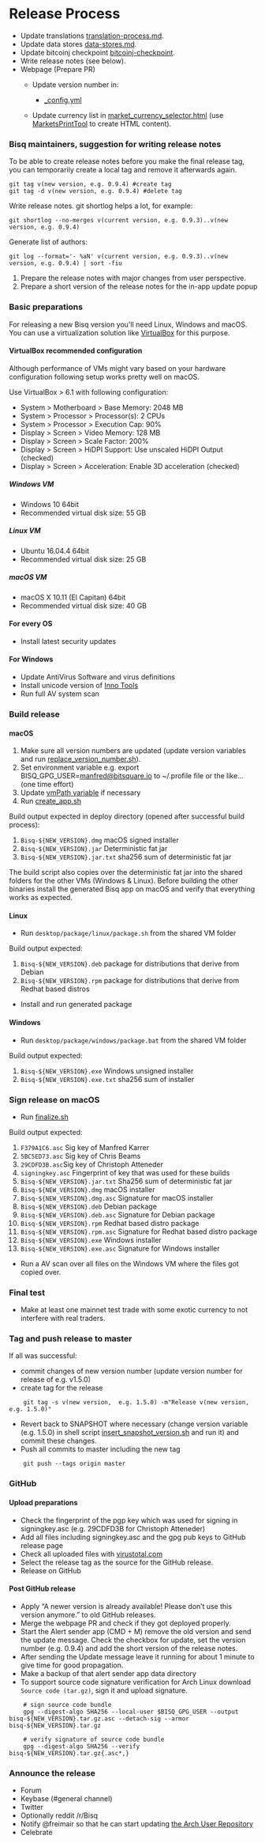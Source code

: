 # Release Process

* Update translations [translation-process.md](translation-process.md#synchronising-translations).
* Update data stores [data-stores.md](data-stores.md#update-stores).
* Update bitcoinj checkpoint [bitcoinj-checkpoint](bitcoinj-checkpoint.md#update-checkpoint).
* Write release notes (see below).
* Webpage (Prepare PR)
    * Update version number in:
        * [_config.yml](https://github.com/bisq-network/bisq-website/blob/master/_config.yml)

    * Update currency list in [market_currency_selector.html](https://github.com/bisq-network/bisq-website/blob/master/_includes/market_currency_selector.html) (use [MarketsPrintTool](https://github.com/bisq-network/bisq/blob/master/desktop/src/test/java/bisq/desktop/MarketsPrintTool.java)
    to create HTML content).

### Bisq maintainers, suggestion for writing release notes
To be able to create release notes before you make the final release tag, you can temporarily create a local tag and
remove it afterwards again.

    git tag v(new version, e.g. 0.9.4) #create tag
    git tag -d v(new version, e.g. 0.9.4) #delete tag

Write release notes. git shortlog helps a lot, for example:

    git shortlog --no-merges v(current version, e.g. 0.9.3)..v(new version, e.g. 0.9.4)

Generate list of authors:

    git log --format='- %aN' v(current version, e.g. 0.9.3)..v(new version, e.g. 0.9.4) | sort -fiu

1. Prepare the release notes with major changes from user perspective.
2. Prepare a short version of the release notes for the in-app update popup

### Basic preparations
For releasing a new Bisq version you'll need Linux, Windows and macOS.
You can use a virtualization solution like [VirtualBox](https://www.virtualbox.org/wiki/Downloads) for this purpose.

#### VirtualBox recommended configuration
Although performance of VMs might vary based on your hardware configuration following setup works pretty well on macOS.

Use VirtualBox > 6.1
with following configuration:
  * System > Motherboard > Base Memory: 2048 MB
  * System > Processor > Processor(s): 2 CPUs
  * System > Processor > Execution Cap: 90%
  * Display > Screen > Video Memory: 128 MB
  * Display > Screen > Scale Factor: 200%
  * Display > Screen > HiDPI Support: Use unscaled HiDPI Output (checked)
  * Display > Screen > Acceleration: Enable 3D acceleration (checked)

##### Windows VM
* Windows 10 64bit
* Recommended virtual disk size: 55 GB

##### Linux VM
* Ubuntu 16.04.4 64bit
* Recommended virtual disk size: 25 GB

##### macOS VM
* macOS X 10.11 (El Capitan) 64bit
* Recommended virtual disk size: 40 GB

#### For every OS

* Install latest security updates

#### For Windows

* Update AntiVirus Software and virus definitions
* Install unicode version of [Inno Tools](http://www.jrsoftware.org/isdl.php)
* Run full AV system scan

### Build release

#### macOS

1. Make sure all version numbers are updated (update version variables and run [replace_version_number.sh](https://github.com/bisq-network/bisq/blob/master/desktop/package/macosx/replace_version_number.sh)).
2. Set environment variable e.g. export BISQ_GPG_USER=manfred@bitsquare.io to ~/.profile file or the like... (one time effort)
3. Update [vmPath variable](https://github.com/bisq-network/bisq/blob/b4b5d0bb12c36afbe1aa6611dd8451378df6db8c/desktop/package/macosx/create_app.sh#L42) if necessary
4. Run [create_app.sh](https://github.com/bisq-network/bisq/blob/master/desktop/package/macosx/create_app.sh)

Build output expected in deploy directory (opened after successful build process):

1. `Bisq-${NEW_VERSION}.dmg` macOS signed installer
2. `Bisq-${NEW_VERSION}.jar` Deterministic fat jar
3. `Bisq-${NEW_VERSION}.jar.txt` sha256 sum of deterministic fat jar

The build script also copies over the deterministic fat jar into the shared folders for the other VMs (Windows & Linux).
Before building the other binaries install the generated Bisq app on macOS and verify that everything works as expected.

#### Linux

* Run `desktop/package/linux/package.sh` from the shared VM folder

Build output expected:

1. `Bisq-${NEW_VERSION}.deb` package for distributions that derive from Debian
2. `Bisq-${NEW_VERSION}.rpm` package for distributions that derive from Redhat based distros

* Install and run generated package

#### Windows

* Run `desktop/package/windows/package.bat` from the shared VM folder

Build output expected:

1. `Bisq-${NEW_VERSION}.exe` Windows unsigned installer
2. `Bisq-${NEW_VERSION}.exe.txt` sha256 sum of installer

### Sign release on macOS

* Run [finalize.sh](https://github.com/bisq-network/bisq/blob/master/desktop/package/macosx/finalize.sh)

Build output expected:

1. `F379A1C6.asc` Sig key of Manfred Karrer
2. `5BC5ED73.asc` Sig key of Chris Beams
3. `29CDFD3B.asc`Sig key of Christoph Atteneder
4. `signingkey.asc` Fingerprint of key that was used for these builds
5. `Bisq-${NEW_VERSION}.jar.txt` Sha256 sum of deterministic fat jar
6. `Bisq-${NEW_VERSION}.dmg` macOS installer
7. `Bisq-${NEW_VERSION}.dmg.asc` Signature for macOS installer
8. `Bisq-${NEW_VERSION}.deb` Debian package
9. `Bisq-${NEW_VERSION}.deb.asc` Signature for Debian package
10. `Bisq-${NEW_VERSION}.rpm` Redhat based distro package
11. `Bisq-${NEW_VERSION}.rpm.asc` Signature for Redhat based distro package
12. `Bisq-${NEW_VERSION}.exe` Windows installer
13. `Bisq-${NEW_VERSION}.exe.asc` Signature for Windows installer

 * Run a AV scan over all files on the Windows VM where the files got copied over.

### Final test

 * Make at least one mainnet test trade with some exotic currency to not interfere with real traders.

### Tag and push release to master

If all was successful:

 * commit changes of new version number (update version number for release of e.g. v1.5.0)
 * create tag for the release
```
    git tag -s v(new version,  e.g. 1.5.0) -m"Release v(new version, e.g. 1.5.0)"
```
 * Revert back to SNAPSHOT where necessary (change version variable (e.g. 1.5.0) in shell script [insert_snapshot_version.sh](https://github.com/bisq-network/bisq/blob/master/desktop/package/macosx/insert_snapshot_version.sh) and run it) and commit these changes.
 * Push all commits to master including the new tag
```
    git push --tags origin master
```

### GitHub

#### Upload preparations

 * Check the fingerprint of the pgp key which was used for signing in signingkey.asc (e.g. 29CDFD3B for Christoph Atteneder)
 * Add all files including signingkey.asc and the gpg pub keys to GitHub release page
 * Check all uploaded files with [virustotal.com](https://www.virustotal.com)
 * Select the release tag as the source for the GitHub release.
 * Release on GitHub

#### Post GitHub release
 * Apply “A newer version is already available! Please don’t use this version anymore.” to old GitHub releases.
 * Merge the webpage PR and check if they got deployed properly.
 * Start the Alert sender app (CMD + M)  remove the old version and send the update message.
 Check the checkbox for update, set the version number (e.g. 0.9.4) and add the short version of the release notes.
 * After sending the Update message leave it running for about 1 minute to give time for good propagation.
 * Make a backup of that alert sender app data directory
 * To support source code signature verification for Arch Linux download `Source code (tar.gz)`, sign it and
 upload signature.
```
    # sign source code bundle
    gpg --digest-algo SHA256 --local-user $BISQ_GPG_USER --output bisq-${NEW_VERSION}.tar.gz.asc --detach-sig --armor bisq-${NEW_VERSION}.tar.gz

    # verify signature of source code bundle
    gpg --digest-algo SHA256 --verify bisq-${NEW_VERSION}.tar.gz{.asc*,}
```

### Announce the release

  * Forum
  * Keybase (#general channel)
  * Twitter
  * Optionally reddit /r/Bisq
  * Notify @freimair so that he can start updating [the Arch User Repository](https://aur.archlinux.org/cgit/aur.git/tree/PKGBUILD?h=bisq-git)
  * Celebrate
